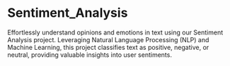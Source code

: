 # Sentiment_Analysis
Effortlessly understand opinions and emotions in text using our Sentiment Analysis project. Leveraging Natural Language Processing (NLP) and Machine Learning, this project classifies text as positive, negative, or neutral, providing valuable insights into user sentiments.
